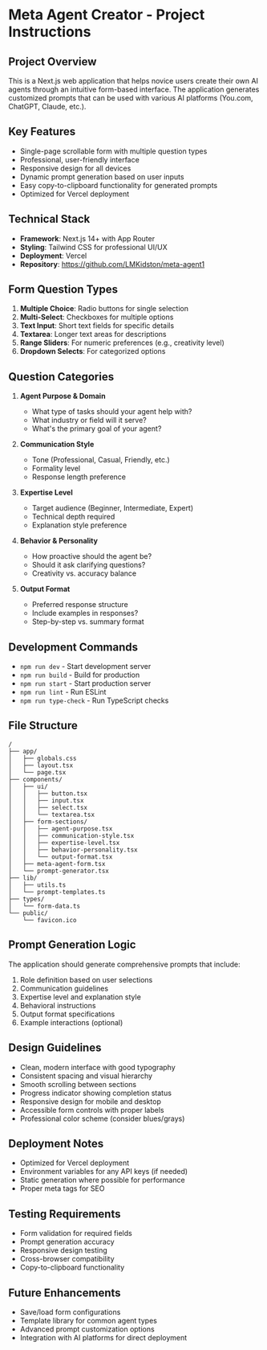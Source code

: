# Meta Agent Creator - Project Instructions

## Project Overview
This is a Next.js web application that helps novice users create their own AI agents through an intuitive form-based interface. The application generates customized prompts that can be used with various AI platforms (You.com, ChatGPT, Claude, etc.).

## Key Features
- Single-page scrollable form with multiple question types
- Professional, user-friendly interface
- Responsive design for all devices
- Dynamic prompt generation based on user inputs
- Easy copy-to-clipboard functionality for generated prompts
- Optimized for Vercel deployment

## Technical Stack
- **Framework**: Next.js 14+ with App Router
- **Styling**: Tailwind CSS for professional UI/UX
- **Deployment**: Vercel
- **Repository**: https://github.com/LMKidston/meta-agent1

## Form Question Types
1. **Multiple Choice**: Radio buttons for single selection
2. **Multi-Select**: Checkboxes for multiple options
3. **Text Input**: Short text fields for specific details
4. **Textarea**: Longer text areas for descriptions
5. **Range Sliders**: For numeric preferences (e.g., creativity level)
6. **Dropdown Selects**: For categorized options

## Question Categories
1. **Agent Purpose & Domain**
   - What type of tasks should your agent help with?
   - What industry or field will it serve?
   - What's the primary goal of your agent?

2. **Communication Style**
   - Tone (Professional, Casual, Friendly, etc.)
   - Formality level
   - Response length preference

3. **Expertise Level**
   - Target audience (Beginner, Intermediate, Expert)
   - Technical depth required
   - Explanation style preference

4. **Behavior & Personality**
   - How proactive should the agent be?
   - Should it ask clarifying questions?
   - Creativity vs. accuracy balance

5. **Output Format**
   - Preferred response structure
   - Include examples in responses?
   - Step-by-step vs. summary format

## Development Commands
- `npm run dev` - Start development server
- `npm run build` - Build for production
- `npm run start` - Start production server
- `npm run lint` - Run ESLint
- `npm run type-check` - Run TypeScript checks

## File Structure
```
/
├── app/
│   ├── globals.css
│   ├── layout.tsx
│   └── page.tsx
├── components/
│   ├── ui/
│   │   ├── button.tsx
│   │   ├── input.tsx
│   │   ├── select.tsx
│   │   └── textarea.tsx
│   ├── form-sections/
│   │   ├── agent-purpose.tsx
│   │   ├── communication-style.tsx
│   │   ├── expertise-level.tsx
│   │   ├── behavior-personality.tsx
│   │   └── output-format.tsx
│   ├── meta-agent-form.tsx
│   └── prompt-generator.tsx
├── lib/
│   ├── utils.ts
│   └── prompt-templates.ts
├── types/
│   └── form-data.ts
└── public/
    └── favicon.ico
```

## Prompt Generation Logic
The application should generate comprehensive prompts that include:
1. Role definition based on user selections
2. Communication guidelines
3. Expertise level and explanation style
4. Behavioral instructions
5. Output format specifications
6. Example interactions (optional)

## Design Guidelines
- Clean, modern interface with good typography
- Consistent spacing and visual hierarchy
- Smooth scrolling between sections
- Progress indicator showing completion status
- Responsive design for mobile and desktop
- Accessible form controls with proper labels
- Professional color scheme (consider blues/grays)

## Deployment Notes
- Optimized for Vercel deployment
- Environment variables for any API keys (if needed)
- Static generation where possible for performance
- Proper meta tags for SEO

## Testing Requirements
- Form validation for required fields
- Prompt generation accuracy
- Responsive design testing
- Cross-browser compatibility
- Copy-to-clipboard functionality

## Future Enhancements
- Save/load form configurations
- Template library for common agent types
- Advanced prompt customization options
- Integration with AI platforms for direct deployment